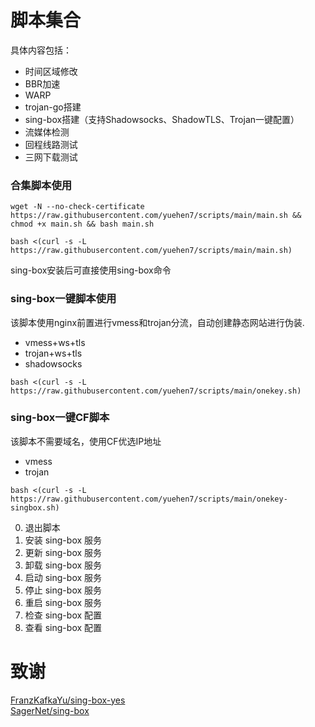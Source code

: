 # 脚本集合

具体内容包括：
* 时间区域修改
* BBR加速
* WARP
* trojan-go搭建
* sing-box搭建（支持Shadowsocks、ShadowTLS、Trojan一键配置）
* 流媒体检测
* 回程线路测试
* 三网下载测试

### 合集脚本使用

```
wget -N --no-check-certificate https://raw.githubusercontent.com/yuehen7/scripts/main/main.sh && chmod +x main.sh && bash main.sh
```

```
bash <(curl -s -L https://raw.githubusercontent.com/yuehen7/scripts/main/main.sh)
```

sing-box安装后可直接使用sing-box命令

### sing-box一键脚本使用

该脚本使用nginx前置进行vmess和trojan分流，自动创建静态网站进行伪装.
* vmess+ws+tls
* trojan+ws+tls
* shadowsocks

```
bash <(curl -s -L https://raw.githubusercontent.com/yuehen7/scripts/main/onekey.sh)
```

### sing-box一键CF脚本

该脚本不需要域名，使用CF优选IP地址
* vmess
* trojan

```
bash <(curl -s -L https://raw.githubusercontent.com/yuehen7/scripts/main/onekey-singbox.sh)
```



0. 退出脚本
1. 安装 sing-box 服务
2. 更新 sing-box 服务
3. 卸载 sing-box 服务
4. 启动 sing-box 服务
5. 停止 sing-box 服务
6. 重启 sing-box 服务
7. 检查 sing-box 配置
8. 查看 sing-box 配置





# 致谢  
[FranzKafkaYu/sing-box-yes](https://github.com/FranzKafkaYu/sing-box-yes)
<br/>
[SagerNet/sing-box](https://github.com/SagerNet/sing-box)  
